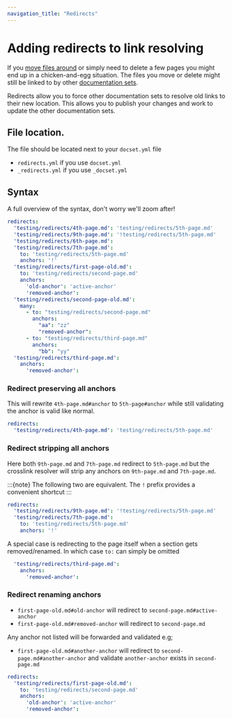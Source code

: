 ```yaml
---
navigation_title: "Redirects"
---
```

# Adding redirects to link resolving

If you [move files around](move.md) or simply need to delete a few pages you might end up in a chicken-and-egg situation. The files you move or delete might still be linked to by other [documentation sets](../configure/content-set/index.md).

Redirects allow you to force other documentation sets to resolve old links to their new location.
This allows you to publish your changes and work to update the other documentation sets.

## File location.

The file should be located next to your `docset.yml` file

* `redirects.yml` if you use `docset.yml`
* `_redirects.yml` if you use `_docset.yml`

## Syntax

A full overview of the syntax, don't worry we'll zoom after!

```yaml
redirects:
  'testing/redirects/4th-page.md': 'testing/redirects/5th-page.md'
  'testing/redirects/9th-page.md': '!testing/redirects/5th-page.md'
  'testing/redirects/6th-page.md':
  'testing/redirects/7th-page.md':
    to: 'testing/redirects/5th-page.md'
    anchors: '!'
  'testing/redirects/first-page-old.md':
    to: 'testing/redirects/second-page.md'
    anchors:
      'old-anchor': 'active-anchor'
      'removed-anchor':
  'testing/redirects/second-page-old.md':
    many:
      - to: "testing/redirects/second-page.md"
        anchors:
          "aa": "zz"
          "removed-anchor":
      - to: "testing/redirects/third-page.md"
        anchors:
          "bb": "yy"
  'testing/redirects/third-page.md':
    anchors:
      'removed-anchor':
```

### Redirect preserving all anchors

This will rewrite `4th-page.md#anchor` to `5th-page#anchor` while still validating the 
anchor is valid like normal.

```yaml
redirects:
  'testing/redirects/4th-page.md': 'testing/redirects/5th-page.md'
```
### Redirect stripping all anchors

Here both `9th-page.md` and `7th-page.md` redirect to `5th-page.md` but the crosslink resolver
will strip any anchors on `9th-page.md` and `7th-page.md`.

:::{note}
The following two are equivalent. The `!` prefix provides a convenient shortcut
:::

```yaml
redirects:
  'testing/redirects/9th-page.md': '!testing/redirects/5th-page.md'
  'testing/redirects/7th-page.md':
    to: 'testing/redirects/5th-page.md'
    anchors: '!'
```

A special case is redirecting to the page itself when a section gets removed/renamed.
In which case `to:` can simply be omitted

```yaml
  'testing/redirects/third-page.md':
    anchors:
      'removed-anchor':
```

### Redirect renaming anchors

* `first-page-old.md#old-anchor` will redirect to `second-page.md#active-anchor`
* `first-page-old.md#removed-anchor` will redirect to `second-page.md`

Any anchor not listed will be forwarded and validated e.g;

* `first-page-old.md#another-anchor` will redirect to `second-page.md#another-anchor` and validate 
  `another-anchor` exists in `second-page.md`

```yaml
redirects:
  'testing/redirects/first-page-old.md':
    to: 'testing/redirects/second-page.md'
    anchors:
      'old-anchor': 'active-anchor'
      'removed-anchor':
```
